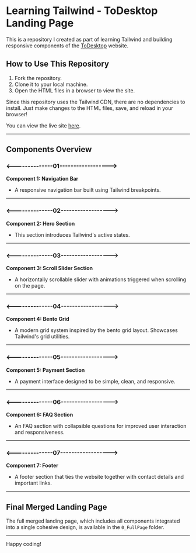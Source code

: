# Learning Tailwind - ToDesktop Landing Page

This is a repository I created as part of learning Tailwind and building responsive components of the [ToDesktop](https://www.todesktop.com/) website.

## How to Use This Repository
1. Fork the repository.
2. Clone it to your local machine.
3. Open the HTML files in a browser to view the site.

Since this repository uses the Tailwind CDN, there are no dependencies to install. Just make changes to the HTML files, save, and reload in your browser!

You can view the live site [here](https://sudeepbhandari02.github.io/ToDesktopLandingPage_Tailwind).

---

## Components Overview

### <--------------01------------------>
**Component 1: Navigation Bar**  
- A responsive navigation bar built using Tailwind breakpoints.

---

### <--------------02------------------>
**Component 2: Hero Section**  
- This section introduces Tailwind's active states.

---

### <--------------03------------------>
**Component 3: Scroll Slider Section**  
- A horizontally scrollable slider with animations triggered when scrolling on the page.

---

### <--------------04------------------>
**Component 4: Bento Grid**  
- A modern grid system inspired by the bento grid layout. Showcases Tailwind's grid utilities.

---

### <--------------05------------------>
**Component 5: Payment Section**  
- A payment interface designed to be simple, clean, and responsive.

---

### <--------------06------------------>
**Component 6: FAQ Section**  
- An FAQ section with collapsible questions for improved user interaction and responsiveness.

---

### <--------------07------------------>
**Component 7: Footer**  
- A footer section that ties the website together with contact details and important links.

---

## Final Merged Landing Page
The full merged landing page, which includes all components integrated into a single cohesive design, is available in the `0_FullPage` folder.

---

Happy coding!
